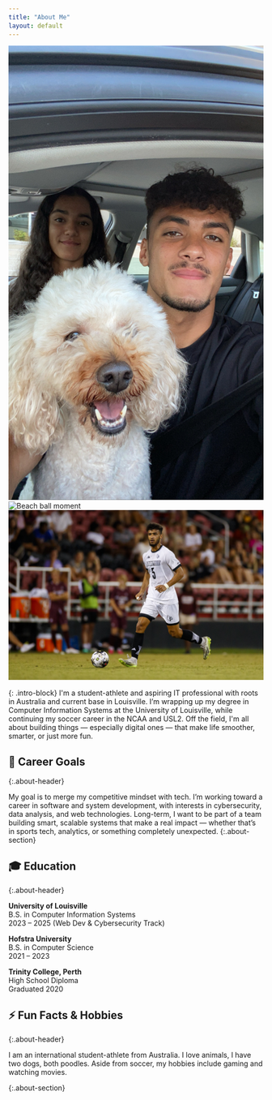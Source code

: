 ```yaml
---
title: "About Me"
layout: default
---
```


<div class="about-image-row">
  <img src="/assets/images/A709B8AE-7295-4450-840C-B09CAADFDA6F.JPG" alt="Dog in the car">
  <img src="/assets/images/IMG_0838.JPG" alt="Beach ball moment">
  <img src="/assets/images/IMG_1373 2.JPG" alt="Louisville soccer action">
</div>

{: .intro-block}
I'm a student-athlete and aspiring IT professional with roots in Australia and current base in Louisville. I’m wrapping up my degree in Computer Information Systems at the University of Louisville, while continuing my soccer career in the NCAA and USL2. Off the field, I'm all about building things — especially digital ones — that make life smoother, smarter, or just more fun.


## 🎯 Career Goals
{:.about-header}

My goal is to merge my competitive mindset with tech. I’m working toward a career in software and system development, with interests in cybersecurity, data analysis, and web technologies. Long-term, I want to be part of a team building smart, scalable systems that make a real impact — whether that’s in sports tech, analytics, or something completely unexpected.
{:.about-section}

## 🎓 Education
{:.about-header}

<div class="about-section centered-edu">

<p><strong>University of Louisville</strong><br>
<span class="edu-sub">B.S. in Computer Information Systems<br>2023 – 2025 (Web Dev & Cybersecurity Track)</span></p>

<p><strong>Hofstra University</strong><br>
<span class="edu-sub">B.S. in Computer Science<br>2021 – 2023</span></p>

<p><strong>Trinity College, Perth</strong><br>
<span class="edu-sub">High School Diploma<br>Graduated 2020</span></p>

</div>

## ⚡ Fun Facts & Hobbies
{:.about-header}

I am an international student-athlete from Australia.
I love animals, I have two dogs, both poodles. 
Aside from soccer, my hobbies include gaming and watching movies. 

{:.about-section}
